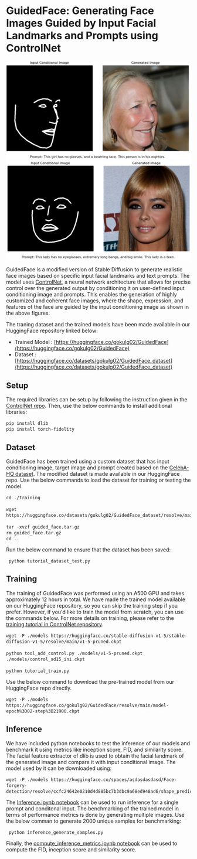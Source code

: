 # GuidedFace: Generating Face Images Guided by Input Facial Landmarks and Prompts using ControlNet

![Sample 1](assets/sample1.jpg)
![Sample 2](assets/sample2.jpg)

GuidedFace is a modified version of Stable Diffusion to generate realistic face images based on specific input facial landmarks and text prompts. The model uses [ControlNet](https://github.com/lllyasviel/ControlNet/tree/main), a neural network architecture that allows for precise control over the generated output by conditioning it on user-defined input conditioning image and prompts. This enables the generation of highly customized and coherent face images, where the shape, expression, and features of the face are guided by the input conditioning image as shown in the above figures.

The traning dataset and the trained models have been made available in our HuggingFace repository linked below:
 - Trained Model : [https://huggingface.co/gokulg02/GuidedFace](https://huggingface.co/gokulg02/GuidedFace)
 - Dataset : [https://huggingface.co/datasets/gokulg02/GuidedFace_dataset](https://huggingface.co/datasets/gokulg02/GuidedFace_dataset)

## Setup
The required libraries can be setup by following the instruction given in the [ControlNet repo](https://github.com/lllyasviel/ControlNet/tree/main). Then, use the below commands to install additional libraries:
```
pip install dlib
pip install torch-fidelity
```


## Dataset

GuidedFace has been trained using a custom dataset that has input conditioning image, target image and prompt created based on the [CelebA-HQ dataset](https://mmlab.ie.cuhk.edu.hk/projects/CelebA/CelebA_Dialog.html). The modified dataset is made available in our HuggingFace repo. Use the below commands to load the dataset for training or testing the model.

```
cd ./training

wget https://huggingface.co/datasets/gokulg02/GuidedFace_dataset/resolve/main/guided_face.tar.gz

tar -xvzf guided_face.tar.gz  
rm guided_face.tar.gz 
cd ..
```

Run the below command to ensure that the dataset has been saved:
```
 python tutorial_dataset_test.py
 ``` 


## Training

The training of GuidedFace was performed using an A500 GPU and takes approximately 12 hours in total. We have made the trained model available on our HuggingFace repository, so you can skip the training step if you prefer. However, if you'd like to train the model from scratch, you can use the commands below. For more details on training, please refer to the [training tutorial in ControlNet repository](https://github.com/lllyasviel/ControlNet/blob/main/docs/train.md).

```
wget -P ./models https://huggingface.co/stable-diffusion-v1-5/stable-diffusion-v1-5/resolve/main/v1-5-pruned.ckpt

python tool_add_control.py ./models/v1-5-pruned.ckpt ./models/control_sd15_ini.ckpt

python tutorial_train.py 
```

Use the below command to download the pre-trained model from our HuggingFace repo directly.

```
wget -P ./models https://huggingface.co/gokulg02/GuidedFace/resolve/main/model-epoch%3D02-step%3D21900.ckpt
```

## Inference

We have included python notebooks to test the inference of our models and benchmark it using metrics like inception score, FID, and similarity score. The facial feature extractor of dlib is used to obtain the facial landmark of the generated image and compare it with input conditional image. The model used by it can be downloaded using:

```
wget -P ./models https://huggingface.co/spaces/asdasdasdasd/Face-forgery-detection/resolve/ccfc24642e0210d4d885bc7b3dbc9a68ed948ad6/shape_predictor_68_face_landmarks.dat
```

The [Inference.ipynb notebook](https://github.com/gokulg02/GuidedFace/blob/main/Inference.ipynb) can be used to run inference for a single prompt and conditonal input. The benchmarking of the trained model in terms of performance metrics is done by generating multiple images. Use the below comman to generate 2000 unique samples for benchmarking:

```
 python inference_generate_samples.py
```
Finally, the [compute_inference_metrics.ipynb notebook](https://github.com/gokulg02/GuidedFace/blob/main/compute_inference_metrics.ipynb) can be used to compute the FID, inception score and similarity score. 

